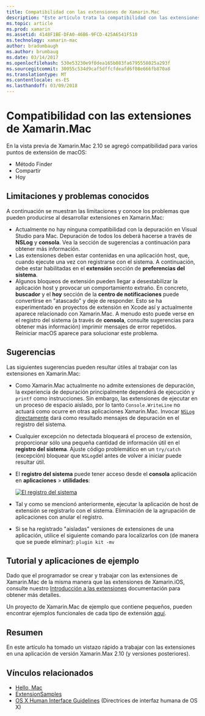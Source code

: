```yaml
---
title: Compatibilidad con las extensiones de Xamarin.Mac
description: "Este artículo trata la compatibilidad con las extensiones en Xamarin.Mac versión 2.10 (y versiones posteriores)."
ms.topic: article
ms.prod: xamarin
ms.assetid: 4148F1BE-DFA0-46B6-9FCD-425A6541F510
ms.technology: xamarin-mac
author: bradumbaugh
ms.author: brumbaug
ms.date: 03/14/2017
ms.openlocfilehash: 530e53230e9f0dea165b083fa6795558025a293f
ms.sourcegitcommit: 30055c534d9caf5dffcfdeafd6f08e666fb870a8
ms.translationtype: MT
ms.contentlocale: es-ES
ms.lasthandoff: 03/09/2018
---
```

# <a name="xamarinmac-extension-support"></a>Compatibilidad con las extensiones de Xamarin.Mac

En la vista previa de Xamarin.Mac 2.10 se agregó compatibilidad para varios puntos de extensión de macOS:

- Método Finder
- Compartir
- Hoy

<a name="Limitations-and-Known-Issues" />

## <a name="limitations-and-known-issues"></a>Limitaciones y problemas conocidos

A continuación se muestran las limitaciones y conoce los problemas que pueden producirse al desarrollar extensiones en Xamarin.Mac:

* Actualmente no hay ninguna compatibilidad con la depuración en Visual Studio para Mac. Depuración de todos los deberá hacerse a través de **NSLog** y **consola**. Vea la sección de sugerencias a continuación para obtener más información.
* Las extensiones deben estar contenidas en una aplicación host, que, cuando ejecute una vez con registrarse con el sistema. A continuación, debe estar habilitadas en el **extensión** sección de **preferencias del sistema**. 
* Algunos bloqueos de extensión pueden llegar a desestabilizar la aplicación host y provocar un comportamiento extraño. En concreto, **buscador** y el **hoy** sección de la **centro de notificaciones** puede convertirse en "atascado" y deje de responder. Esto se ha experimentado en proyectos de extensión en Xcode así y actualmente aparece relacionado con Xamarin.Mac. A menudo esto puede verse en el registro del sistema (a través de **consola**, consulte sugerencias para obtener más información) imprimir mensajes de error repetidos. Reiniciar macOS aparece para solucionar este problema.

<a name="Tips" />

## <a name="tips"></a>Sugerencias

Las siguientes sugerencias pueden resultar útiles al trabajar con las extensiones en Xamarin.Mac:

- Como Xamarin.Mac actualmente no admite extensiones de depuración, la experiencia de depuración principalmente dependerá de ejecución y `printf` como instrucciones. Sin embargo, las extensiones de ejecutar en un proceso de espacio aislado, por lo tanto `Console.WriteLine` no actuará como ocurre en otras aplicaciones Xamarin.Mac. Invocar [ `NSLog` directamente](https://gist.github.com/chamons/e2e409013a449cfbe1f2fbe5547f6554) dará como resultado mensajes de depuración en el registro del sistema.
- Cualquier excepción no detectada bloqueará el proceso de extensión, proporcionar sólo una pequeña cantidad de información útil en el **registro del sistema**. Ajuste código problemático en un `try/catch` (excepción) bloquear que `NSLog`del antes de volver a iniciar puede resultar útil.
- El **registro del sistema** puede tener acceso desde el **consola** aplicación en **aplicaciones** > **utilidades**:

    [![](extensions-images/extension02.png "El registro del sistema")](extensions-images/extension02.png#lightbox)
- Tal y como se mencionó anteriormente, ejecutar la aplicación de host de extensión se registrarlo con el sistema. Eliminación de la agrupación de aplicaciones con anular el registro. 
- Si se ha registrado "aisladas" versiones de extensiones de una aplicación, utilice el siguiente comando para localizarlos con (de manera que se puede eliminar): `plugin kit -mv`


<a name="Walkthrough-and-Sample-App" />

## <a name="walkthrough-and-sample-app"></a>Tutorial y aplicaciones de ejemplo

Dado que el programador se crear y trabajar con las extensiones de Xamarin.Mac de la misma manera que las extensiones de Xamarin.iOS, consulte nuestro [Introducción a las extensiones](~/ios/platform/extensions.md) documentación para obtener más detalles.

Un proyecto de Xamarin.Mac de ejemplo que contiene pequeños, pueden encontrar ejemplos funcionales de cada tipo de extensión [aquí](https://developer.xamarin.com/samples/mac/ExtensionSamples/).

<a name="Summary" />

## <a name="summary"></a>Resumen

En este artículo ha tomado un vistazo rápido a trabajar con las extensiones en una aplicación de versión Xamarin.Max 2.10 (y versiones posteriores).

## <a name="related-links"></a>Vínculos relacionados

- [Hello, Mac](~/mac/get-started/hello-mac.md)
- [ExtensionSamples](https://developer.xamarin.com/samples/mac/ExtensionSamples/)
- [OS X Human Interface Guidelines](https://developer.apple.com/library/mac/documentation/UserExperience/Conceptual/OSXHIGuidelines/) (Directrices de interfaz humana de OS X)
